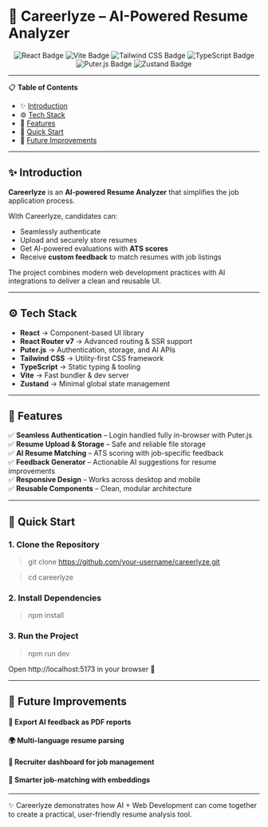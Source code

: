 # 📄 Careerlyze – AI-Powered Resume Analyzer

<p align="center">
  <img src="https://img.shields.io/badge/React-61DAFB?style=for-the-badge&logo=react&logoColor=black" alt="React Badge"/>
  <img src="https://img.shields.io/badge/Vite-646CFF?style=for-the-badge&logo=vite&logoColor=white" alt="Vite Badge"/>
  <img src="https://img.shields.io/badge/Tailwind_CSS-06B6D4?style=for-the-badge&logo=tailwind-css&logoColor=white" alt="Tailwind CSS Badge"/>
  <img src="https://img.shields.io/badge/TypeScript-3178C6?style=for-the-badge&logo=typescript&logoColor=white" alt="TypeScript Badge"/>
  <img src="https://img.shields.io/badge/Puter.js-F5784C?style=for-the-badge&logo=puter&logoColor=white" alt="Puter.js Badge"/>
  <img src="https://img.shields.io/badge/Zustand-222222?style=for-the-badge&logo=zustand&logoColor=white" alt="Zustand Badge"/>
</p>

---


📋 **Table of Contents**

* ✨ [Introduction](#-introduction)
* ⚙️ [Tech Stack](#️-tech-stack)
* 🔋 [Features](#-features)
* 🤸 [Quick Start](#-quick-start)
* 🚀 [Future Improvements](#-future-improvements)

---

## ✨ Introduction

**Careerlyze** is an **AI-powered Resume Analyzer** that simplifies the job application process.

With Careerlyze, candidates can:

* Seamlessly authenticate
* Upload and securely store resumes
* Get AI-powered evaluations with **ATS scores**
* Receive **custom feedback** to match resumes with job listings

The project combines modern web development practices with AI integrations to deliver a clean and reusable UI.

---

## ⚙️ Tech Stack

* **React** → Component-based UI library
* **React Router v7** → Advanced routing & SSR support
* **Puter.js** → Authentication, storage, and AI APIs
* **Tailwind CSS** → Utility-first CSS framework
* **TypeScript** → Static typing & tooling
* **Vite** → Fast bundler & dev server
* **Zustand** → Minimal global state management

---

## 🔋 Features

✅ **Seamless Authentication** – Login handled fully in-browser with Puter.js  
✅ **Resume Upload & Storage** – Safe and reliable file storage  
✅ **AI Resume Matching** – ATS scoring with job-specific feedback  
✅ **Feedback Generator** – Actionable AI suggestions for resume improvements  
✅ **Responsive Design** – Works across desktop and mobile  
✅ **Reusable Components** – Clean, modular architecture

---

## 🤸 Quick Start

### 1. Clone the Repository

> git clone https://github.com/your-username/careerlyze.git

> cd careerlyze

### 2. Install Dependencies
   >npm install

### 3. Run the Project
   > npm run dev


Open http://localhost:5173
in your browser 🚀

---

## 🚀 Future Improvements

#### 📑 Export AI feedback as PDF reports

#### 🌍 Multi-language resume parsing

#### 🏢 Recruiter dashboard for job management

#### 🤖 Smarter job-matching with embeddings

---

✨ Careerlyze demonstrates how AI + Web Development can come together to create a practical, user-friendly resume analysis tool.